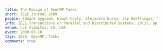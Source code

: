 ```yaml
---
title: The Design of OpenMP Tasks
short: IEEE Journal 2009
people: Eduard Ayguade, Nawal Copty, Alejandro Duran, Jay Hoeflinger, Yuan Lin, Federico Massaioli, Xavier Teruel, Priya Unnikrishnan and Guansong Zhang
info: IEEE Transactions on Parallel and Distributed Systems, 20(3), pp. 404-418
venue: Los Alamitos, CA, USA
event: 2009-03-10
tags: IEEE, OpenMP, Tasks
comments: true
---
```


